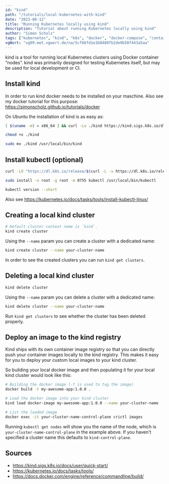 ```yaml
---
id: "kind"
path: "/tutorials/local-kubernetes-with-kind"
date: "2023-08-12"
title: "Running Kubernetes locally using kind"
description: "Tutorial about running Kubernetes locally using kind"
author: "Simon Scholz"
tags: ["kubernetes", "kind", "k8s", "docker", "docker-compose", "container"]
vgWort: "vg09.met.vgwort.de/na/5cf66fd1e1b0480fb2de9b58f443a5aa"
---
```


kind is a tool for running local Kubernetes clusters using Docker container “nodes”.
kind was primarily designed for testing Kubernetes itself, but may be used for local development or CI.

## Install kind

In order to run kind docker needs to be installed on your maschine.
Also see my docker tutorial for this purpose: https://simonscholz.github.io/tutorials/docker

On Ubuntu the installation of kind is as easy as:

```bash
[ $(uname -m) = x86_64 ] && curl -Lo ./kind https://kind.sigs.k8s.io/dl/v0.20.0/kind-linux-amd64

chmod +x ./kind

sudo mv ./kind /usr/local/bin/kind
```

## Install kubectl (optional)

```bash
curl -LO "https://dl.k8s.io/release/$(curl -L -s https://dl.k8s.io/release/stable.txt)/bin/linux/amd64/kubectl"

sudo install -o root -g root -m 0755 kubectl /usr/local/bin/kubectl

kubectl version --short
```

Also see https://kubernetes.io/docs/tasks/tools/install-kubectl-linux/

## Creating a local kind cluster

```bash
# Default cluster context name is `kind`.
kind create cluster
```

Using the `--name` param you can create a cluster with a dedicated name:

```bash
kind create cluster --name your-cluster-name
```

In order to see the created clusters you can run `kind get clusters`.

## Deleting a local kind cluster

```bash
kind delete cluster
```

Using the `--name` param you can delete a cluster with a dedicated name:

```bash
kind delete cluster --name your-cluster-name
```

Run `kind get clusters` to see whether the cluster has been deleted properly.

## Deploy an image to the kind registry

Kind ships with its own container image registry so that you can directly push your container images locally to the kind registry.
This makes it easy for you to deploy your custom local images to your kind cluster.

So building your local docker image and then populating it for your local kind cluster would look like this:

```bash
# Building the docker image (-t is used to tag the image)
docker build -t my-awesome-app:1.0.0 .

# Load the docker image into your kind cluster
kind load docker-image my-awesome-app:1.0.0 --name your-cluster-name

# List the loaded image
docker exec -it your-cluster-name-control-plane crictl images
```

Running `kubectl get nodes` will show you the name of the node, which is `your-cluster-name-control-plane` in the example above.
If you haven't specified a cluster name this defaults to `kind-control-plane`.

## Sources

- https://kind.sigs.k8s.io/docs/user/quick-start/
- https://kubernetes.io/docs/tasks/tools/
- https://docs.docker.com/engine/reference/commandline/build/
